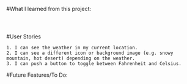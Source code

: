 
#What I learned from this project:
 ```



```
#User Stories
```
1. I can see the weather in my current location.
2. I can see a different icon or background image (e.g. snowy mountain, hot desert) depending on the weather.
3. I can push a button to toggle between Fahrenheit and Celsius.

```

#Future Features/To Do: 
  ```

  ```